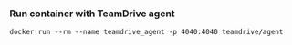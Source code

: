 ### Run container with TeamDrive agent
```
docker run --rm --name teamdrive_agent -p 4040:4040 teamdrive/agent
```

